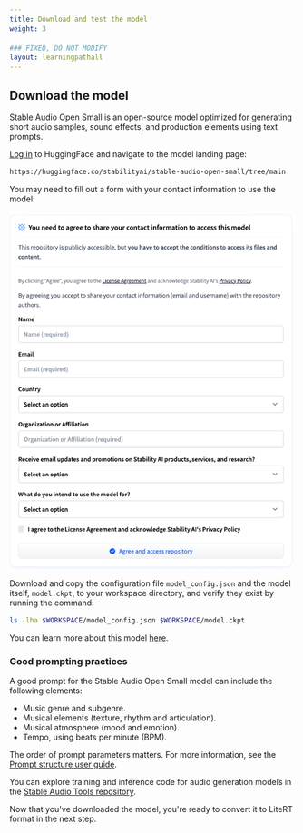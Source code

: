```yaml
---
title: Download and test the model
weight: 3

### FIXED, DO NOT MODIFY
layout: learningpathall
---
```


## Download the model

Stable Audio Open Small is an open-source model optimized for generating short audio samples, sound effects, and production elements using text prompts.

[Log in](https://huggingface.co/login) to HuggingFace and navigate to the model landing page:

```bash
https://huggingface.co/stabilityai/stable-audio-open-small/tree/main
```

You may need to fill out a form with your contact information to use the model:

![Agree to share contact information#center](./contact-information.png)

Download and copy the configuration file `model_config.json` and the model itself, `model.ckpt`, to your workspace directory, and verify they exist by running the command:

```bash
ls -lha $WORKSPACE/model_config.json $WORKSPACE/model.ckpt
```

You can learn more about this model [here](https://huggingface.co/stabilityai/stable-audio-open-small).

### Good prompting practices

A good prompt for the Stable Audio Open Small model can include the following elements:

* Music genre and subgenre.
* Musical elements (texture, rhythm and articulation).
* Musical atmosphere (mood and emotion).
* Tempo, using beats per minute (BPM).

The order of prompt parameters matters. For more information, see the [Prompt structure user guide](https://stableaudio.com/user-guide/prompt-structure).

You can explore training and inference code for audio generation models in the [Stable Audio Tools repository](https://github.com/Stability-AI/stable-audio-tools).

Now that you've downloaded the model, you're ready to convert it to LiteRT format in the next step.

